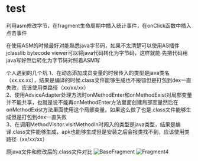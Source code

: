 # test
利用asm修改字节，在fragment生命周期中插入统计事件，在onClick函数中插入点击事件

在使用ASM的时候最好对能熟悉java字节码，如果不太清楚可以使用AS插件jclasslib bytecode viewer可以将java代码转化为字节码，这样就能
先把代码用java写好然后转化为字节码对照着ASM写

个人遇到的几个坑
1、在动态添加成员变量的时候传入的类型是java类名（xx.xx.xx），结果是编译的时候.class文件能够生成也不报错但是打包到dex一直失败，应该使用类路径（xx/xx/xx）  
2、使用AdviceAdapter处理方法时onMethodEnter和onMethodExist对局部变量并不能共享，也就是说不能再onMethodEnter方法里面创建局部变量然后在onMethodExist方法里面使用这个局部变量。如果这么做了也是.class文件能够生成但是打包到dex一直失败  
3、在调用MethodVisitor.visitMethodIn时闯入的类型是java类型，结果是编译.class文件能够生成，apk也能够生成但是安装之后会报类找不到，应该使用类路径（xx/xx/xx）  

原java文件和修改后的.class文件对比
![BaseFragment](https://github.com/yaozhukuang/test/blob/master/caputrue/basefragment.png)
![Fragment4](https://github.com/yaozhukuang/test/blob/master/caputrue/fragment4.png)
